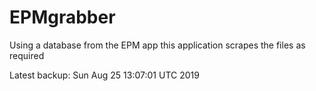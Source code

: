 # EPMgrabber
Using a database from the EPM app this application scrapes the files as required


Latest backup: Sun Aug 25 13:07:01 UTC 2019
